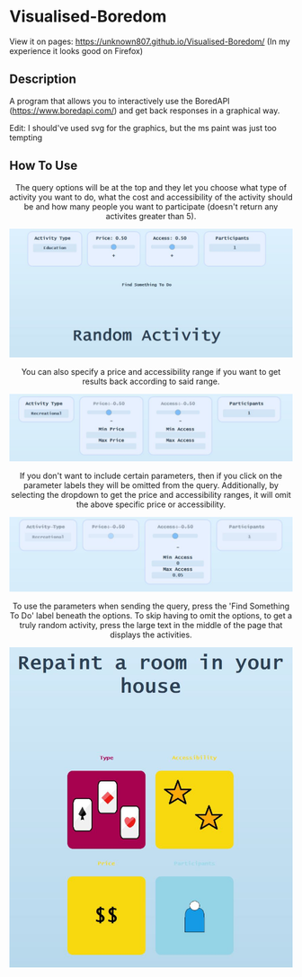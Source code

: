 # Visualised-Boredom

View it on pages: https://unknown807.github.io/Visualised-Boredom/ (In my experience it looks good on Firefox)

## Description

A program that allows you to interactively use the BoredAPI (https://www.boredapi.com/) and get back responses in a graphical way.

Edit: I should've used svg for the graphics, but the ms paint was just too tempting

## How To Use

<div align="center">

The query options will be at the top and they let you choose what type of activity you want to do, what the cost and accessibility of the activity should be and how many people you want to participate (doesn't return any activites greater than 5).

![alt text](/repo_imgs/img1.JPG)

You can also specify a price and accessibility range if you want to get results back according to said range.

![alt text](/repo_imgs/img2.JPG)

If you don't want to include certain parameters, then if you click on the parameter labels they will be omitted from the query. Additionally, by selecting the dropdown to get the price and accessibility ranges, it will omit the above specific price or accessibility.

![alt text](/repo_imgs/img3.JPG)

To use the parameters when sending the query, press the 'Find Something To Do' label beneath the options. To skip having to omit the options, to get a truly random activity, press the large text in the middle of the page that displays the activities.

![alt text](/repo_imgs/img4.JPG)
</div>

